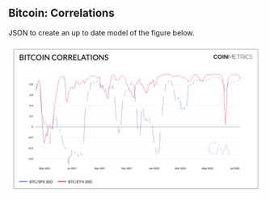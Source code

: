 ## Bitcoin: Correlations

JSON to create an up to date model of the figure below. 

![BTC](./Bitcoin_Correlations.png)